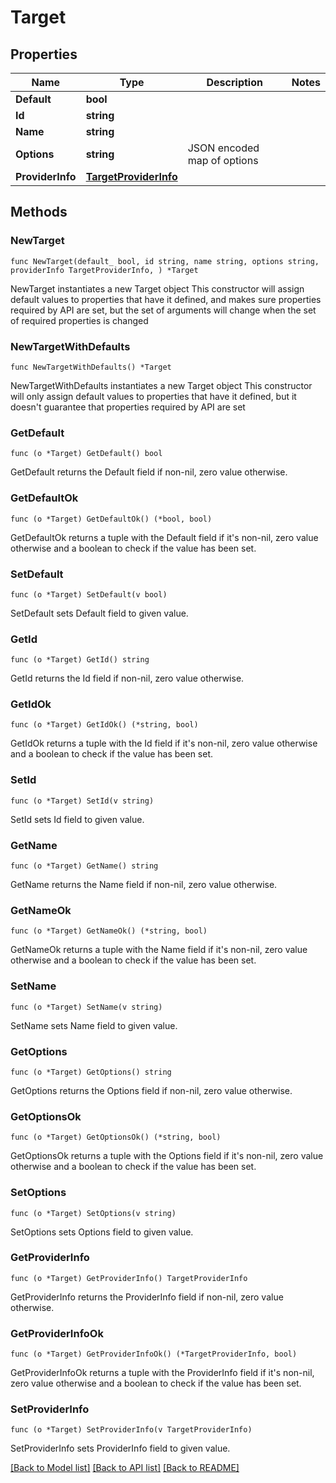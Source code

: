 # Target

## Properties

Name | Type | Description | Notes
------------ | ------------- | ------------- | -------------
**Default** | **bool** |  | 
**Id** | **string** |  | 
**Name** | **string** |  | 
**Options** | **string** | JSON encoded map of options | 
**ProviderInfo** | [**TargetProviderInfo**](TargetProviderInfo.md) |  | 

## Methods

### NewTarget

`func NewTarget(default_ bool, id string, name string, options string, providerInfo TargetProviderInfo, ) *Target`

NewTarget instantiates a new Target object
This constructor will assign default values to properties that have it defined,
and makes sure properties required by API are set, but the set of arguments
will change when the set of required properties is changed

### NewTargetWithDefaults

`func NewTargetWithDefaults() *Target`

NewTargetWithDefaults instantiates a new Target object
This constructor will only assign default values to properties that have it defined,
but it doesn't guarantee that properties required by API are set

### GetDefault

`func (o *Target) GetDefault() bool`

GetDefault returns the Default field if non-nil, zero value otherwise.

### GetDefaultOk

`func (o *Target) GetDefaultOk() (*bool, bool)`

GetDefaultOk returns a tuple with the Default field if it's non-nil, zero value otherwise
and a boolean to check if the value has been set.

### SetDefault

`func (o *Target) SetDefault(v bool)`

SetDefault sets Default field to given value.


### GetId

`func (o *Target) GetId() string`

GetId returns the Id field if non-nil, zero value otherwise.

### GetIdOk

`func (o *Target) GetIdOk() (*string, bool)`

GetIdOk returns a tuple with the Id field if it's non-nil, zero value otherwise
and a boolean to check if the value has been set.

### SetId

`func (o *Target) SetId(v string)`

SetId sets Id field to given value.


### GetName

`func (o *Target) GetName() string`

GetName returns the Name field if non-nil, zero value otherwise.

### GetNameOk

`func (o *Target) GetNameOk() (*string, bool)`

GetNameOk returns a tuple with the Name field if it's non-nil, zero value otherwise
and a boolean to check if the value has been set.

### SetName

`func (o *Target) SetName(v string)`

SetName sets Name field to given value.


### GetOptions

`func (o *Target) GetOptions() string`

GetOptions returns the Options field if non-nil, zero value otherwise.

### GetOptionsOk

`func (o *Target) GetOptionsOk() (*string, bool)`

GetOptionsOk returns a tuple with the Options field if it's non-nil, zero value otherwise
and a boolean to check if the value has been set.

### SetOptions

`func (o *Target) SetOptions(v string)`

SetOptions sets Options field to given value.


### GetProviderInfo

`func (o *Target) GetProviderInfo() TargetProviderInfo`

GetProviderInfo returns the ProviderInfo field if non-nil, zero value otherwise.

### GetProviderInfoOk

`func (o *Target) GetProviderInfoOk() (*TargetProviderInfo, bool)`

GetProviderInfoOk returns a tuple with the ProviderInfo field if it's non-nil, zero value otherwise
and a boolean to check if the value has been set.

### SetProviderInfo

`func (o *Target) SetProviderInfo(v TargetProviderInfo)`

SetProviderInfo sets ProviderInfo field to given value.



[[Back to Model list]](../README.md#documentation-for-models) [[Back to API list]](../README.md#documentation-for-api-endpoints) [[Back to README]](../README.md)



